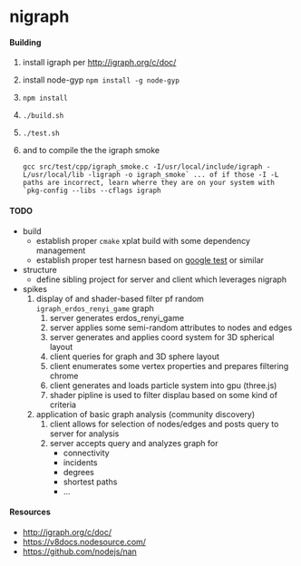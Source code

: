 # nigraph

#### Building
1. install igraph per http://igraph.org/c/doc/
1. install node-gyp `npm install -g node-gyp`
1. `npm install`
1. `./build.sh`
1. `./test.sh`
1. and to compile the the igraph smoke

    ```gcc src/test/cpp/igraph_smoke.c -I/usr/local/include/igraph -L/usr/local/lib -ligraph -o igraph_smoke`
... of if those -I -L paths are incorrect, learn wherre they are on your system with `pkg-config --libs --cflags igraph```

#### TODO
* build
    * establish proper `cmake` xplat build with some dependency management
    * establish proper test harnesn based on [google test](https://github.com/google/googletest) or similar
* structure
    * define sibling project for server and client which leverages nigraph
* spikes
    1. display of and shader-based filter pf random `igraph_erdos_renyi_game` graph
        1. server generates erdos_renyi_game
        1. server applies some semi-random attributes to nodes and edges
        1. server generates and applies coord system for 3D spherical layout
        1. client queries for graph and 3D sphere layout
        1. client enumerates some vertex properties and prepares filtering chrome
        1. client generates and loads particle system into gpu (three.js)
        1. shader pipline is used to filter displau based on some kind of criteria
    1. application of basic graph analysis (community discovery)
        1. client allows for selection of nodes/edges and posts query to server for analysis
        1. server accepts query and analyzes graph for
            * connectivity
            * incidents
            * degrees
            * shortest paths
            * ...

#### Resources
* http://igraph.org/c/doc/
* https://v8docs.nodesource.com/
* https://github.com/nodejs/nan

